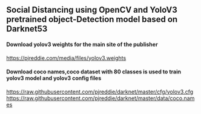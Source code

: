 ## Social Distancing using OpenCV and YoloV3 pretrained object-Detection model based on Darknet53


#### Download yolov3 weights for the main site of the publisher

https://pjreddie.com/media/files/yolov3.weights

#### Download coco names,coco dataset with 80 classes is used to train yolov3 model and  yolov3 config files 
https://raw.githubusercontent.com/pjreddie/darknet/master/cfg/yolov3.cfg
https://raw.githubusercontent.com/pjreddie/darknet/master/data/coco.names


